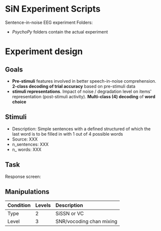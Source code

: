 # SiN Experiment Scripts
Sentence-in-noise EEG experiment 
Folders: 
- *PsychoPy* folders contain the actual experiment 

# Experiment design
## Goals
- **Pre-stimuli**  features involved in better speech-in-noise comprehension. **2-class decoding of trial accuracy** based on pre-stimuli data
- **stimuli representations**. Impact of noise / degradation level on items' representation (post-stimuli activity). **Multi-class (4) decoding** of **word choice**
 

## Stimuli 
- Description: Simple sentences with a defined structured of which the last word is to be filled in with 1 out of 4 possible words 
- Source: XXX 
- n_sentences:  XXX
- n_ words: XXX

## Task 
Response screen: 

## Manipulations

 | Condition | Levels | Description | 
|:-----|:-----------|:-------|
| Type | 2 | SiSSN or VC || 
| Level | 3 |  SNR/vocoding chan mixing || 
